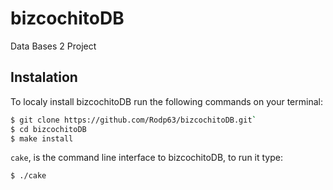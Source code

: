 # bizcochitoDB
Data Bases 2 Project

Instalation
-----------
To localy install bizcochitoDB run the following commands on your terminal:
```bash
$ git clone https://github.com/Rodp63/bizcochitoDB.git`
$ cd bizcochitoDB
$ make install
```
`cake`, is the command line interface to bizcochitoDB, to run it type:
```bash
$ ./cake
```
